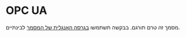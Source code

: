 # OPC UA
מסמך זה טרם תורגם. בבקשה תשתמשו [בגרסה האנגלית של המסמך](../../../extensions/opcua.md) לבינתיים.
